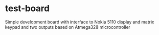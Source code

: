 # test-board
Simple development board with interface to Nokia 5110 display and matrix keypad and two outputs based on Atmega328 microcontroller
